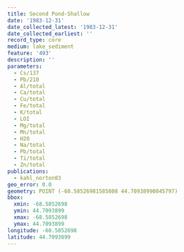```yaml
---
title: Second Pond-Shallow
date: '1983-12-31'
date_collected_latest: '1983-12-31'
date_collected_earliest: ''
record_type: core
medium: lake_sediment
feature: '493'
description: ''
parameters:
  - Cs/137
  - Pb/210
  - Al/total
  - Ca/total
  - Cu/total
  - Fe/total
  - K/total
  - LOI
  - Mg/total
  - Mn/total
  - H2O
  - Na/total
  - Pb/total
  - Ti/total
  - Zn/total
publications:
  - kahl_norton83
geo_error: 0.0
geometry: POINT (-68.58526981585808 44.70938990845797)
bbox:
  xmin: -68.5852698
  ymin: 44.7093899
  xmax: -68.5852698
  ymax: 44.7093899
longitude: -68.5852698
latitude: 44.7093899
---
```

